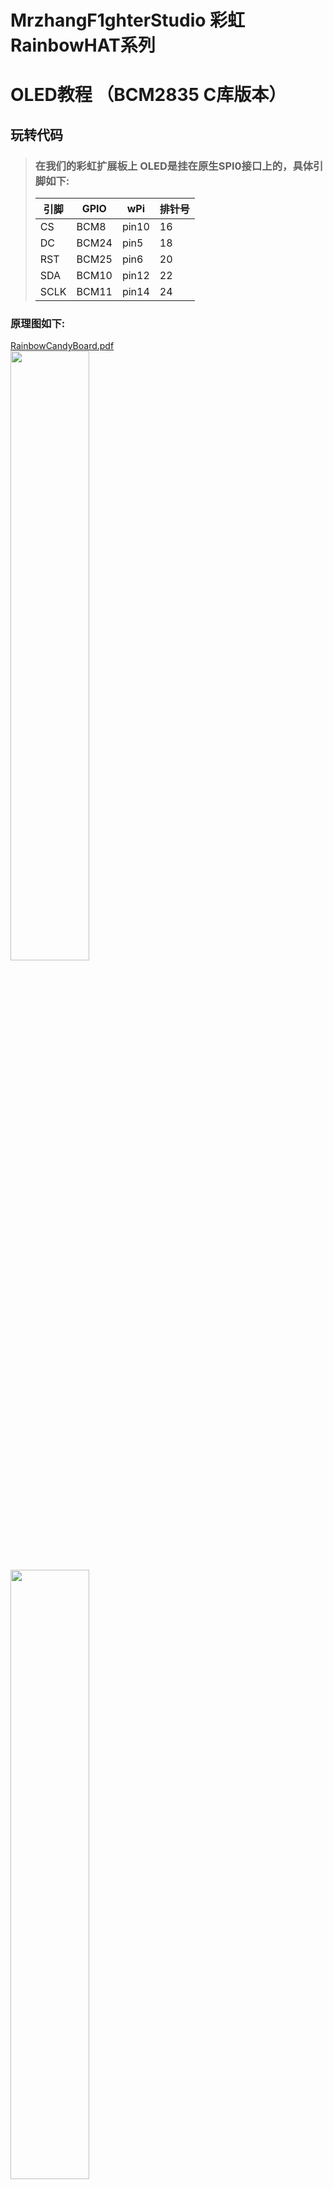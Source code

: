 # MrzhangF1ghterStudio 彩虹RainbowHAT系列
# OLED教程 （BCM2835 C库版本）

## 玩转代码
> ### 在我们的彩虹扩展板上 OLED是挂在原生SPI0接口上的，具体引脚如下:
> |引脚|GPIO| wPi |排针号|
> |----|--- |-----|-----|
> |CS  |BCM8 |pin10| 16 |    
> |DC  |BCM24|pin5 | 18 |
> |RST |BCM25|pin6 | 20 |
> |SDA |BCM10|pin12| 22 |
> |SCLK|BCM11|pin14| 24 |

### 原理图如下:
[RainbowCandyBoard.pdf](https://github.com/MrzhangF1ghter/RainbowCandyBoard/blob/master/schematic/RainbowCandyBoard.pdf)<br>
<img src="https://github.com/MrzhangF1ghter/RainbowCandyBoard/blob/master/oled/schematic/oled.png" width=50% height=50%/><br>
<img src="https://github.com/MrzhangF1ghter/RainbowCandyBoard/blob/master/oled/schematic/oled_pin.png" width=50% height=50%/><br>
> 用户可自行更换OLED显示屏，为7pin spi接口的 0.96寸128x64分辨率。

### 该Python版本是使用开源库Adafruit_Python_SSD1306,下面是安装教程
> `sudo python setup.py install`<br>
> 终端最后显示`Finished processing dependencies for Adafruit-SSD1306xxxx`则代表安装成功了
### 使用：
> 在example文件里有很多例子程序 只需要`python xxxx.py &`即可执行了，其中&代表后台执行<br>
> 例子:`python stats.py &`则oled会显示当前系统信息<br> 
> 注意:每个.py文件引脚号都适配彩虹板了，若需要修改，请找到此段修改RST和DC引脚，引脚为BCM引脚：
`# Raspberry Pi pin configuration:
RST = 25
# Note the following are only used with SPI:
DC = 24
`
> 若需要修改SPI引脚 请找到：
> `# disp = Adafruit_SSD1306.SSD1306_128_32(rst=RST, dc=DC, sclk=18, din=25, cs=22)`将#去掉，并把引脚修改成你oled所对应的引脚<br>
> 若需要修改成I2C 请将SPI相关代码注释掉并将I2C代码取消注释，详情请看源码注释。<br>
